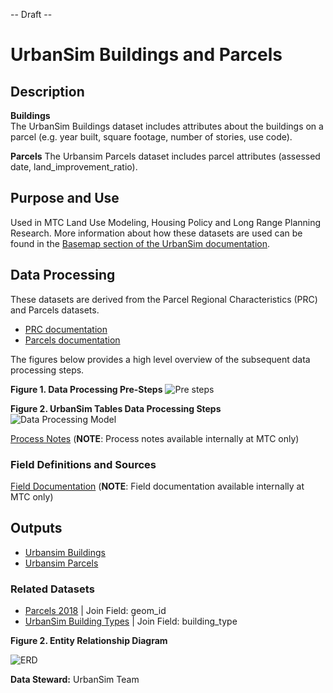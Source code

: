 -- Draft --

# UrbanSim Buildings and Parcels

## Description  

**Buildings**  
The UrbanSim Buildings dataset includes attributes about the buildings on a parcel (e.g. year built, square footage, number of stories, use code).

**Parcels**
The Urbansim Parcels dataset includes parcel attributes (assessed date, land_improvement_ratio).

## Purpose and Use   
Used in MTC Land Use Modeling, Housing Policy and Long Range Planning Research. More information about how these datasets are used can be found in the [Basemap section of the UrbanSim documentation](https://github.com/BayAreaMetro/petrale/blob/master/basemap/basemap_process.md).


## Data Processing   
These datasets are derived from the Parcel Regional Characteristics (PRC) and Parcels datasets.

- [PRC documentation](../land-people-mdm/parcel-characteristics.md)
- [Parcels documentation](../land-people-mdm/parcel-geometry.md)

The figures below provides a high level overview of the subsequent data processing steps. 

**Figure 1. Data Processing Pre-Steps**
![Pre steps](https://www.lucidchart.com/publicSegments/view/986f91cf-cb8b-41d7-ae09-461ba80e3dfc/image.png)


**Figure 2. UrbanSim Tables Data Processing Steps**
![Data Processing Model](https://www.lucidchart.com/publicSegments/view/5e742ffd-6888-42f2-aa3b-4a2488f3578e/image.png) 


[Process Notes](https://mtcdrive.app.box.com/notes/599518000054) (**NOTE**: Process notes available internally at MTC only)


### Field Definitions and Sources

[Field Documentation](https://mtcdrive.app.box.com/file/608892321712) (**NOTE**: Field documentation available internally at MTC only)


## Outputs

- [Urbansim Buildings]()
- [Urbansim Parcels]()


### Related Datasets

- [Parcels 2018]() | Join Field: geom_id
- [UrbanSim Building Types](https://data.bayareametro.gov/Equivalencies/UrbanSim-Building-Types/a6fp-zvby) | Join Field: building_type


**Figure 2. Entity Relationship Diagram**

![ERD]()


**Data Steward:** UrbanSim Team
